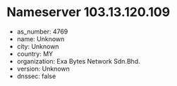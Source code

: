 # Nameserver 103.13.120.109

* as_number: 4769
* name: Unknown
* city: Unknown
* country: MY
* organization: Exa Bytes Network Sdn.Bhd.
* version: Unknown
* dnssec: false
